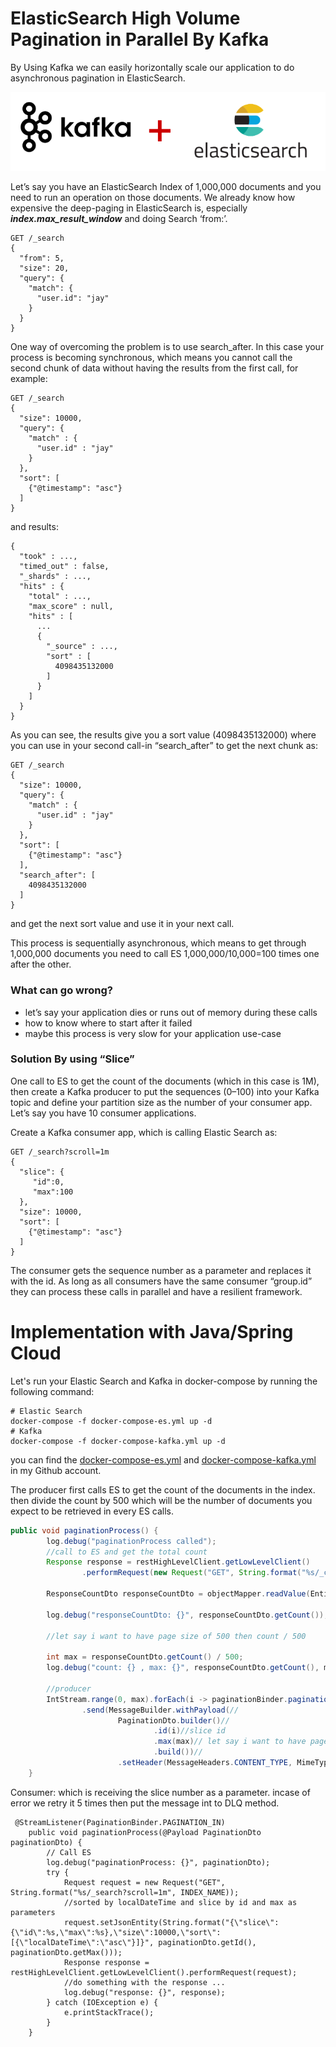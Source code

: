 # ElasticSearch High Volume Pagination in Parallel By Kafka

By Using Kafka we can easily horizontally scale our application to do asynchronous pagination in ElasticSearch.


![ES-Kafka](./es-kafka-pagination.png)


Let’s say you have an ElasticSearch Index of 1,000,000 documents and you need to run an operation on those documents. We already know how expensive the deep-paging in ElasticSearch is, especially _**index.max_result_window**_ and doing Search ‘from:’.

```shell
GET /_search
{
  "from": 5,
  "size": 20,
  "query": {
    "match": {
      "user.id": "jay"
    }
  }
}
```

One way of overcoming the problem is to use search_after. In this case your process is becoming synchronous, which means you cannot call the second chunk of data without having the results from the first call, for example:

```shell
GET /_search
{
  "size": 10000,
  "query": {
    "match" : {
      "user.id" : "jay"
    }
  },
  "sort": [ 
    {"@timestamp": "asc"}
  ]
}
```

and results:

```shell
{
  "took" : ...,
  "timed_out" : false,
  "_shards" : ...,
  "hits" : {
    "total" : ...,
    "max_score" : null,
    "hits" : [
      ...
      {
        "_source" : ...,
        "sort" : [                                
          4098435132000
        ]
      }
    ]
  }
}
```

As you can see, the results give you a sort value (4098435132000) where you can use in your second call-in “search_after” to get the next chunk as:

```shell
GET /_search
{
  "size": 10000,
  "query": {
    "match" : {
      "user.id" : "jay"
    }
  },
  "sort": [
    {"@timestamp": "asc"}
  ],
  "search_after": [                                
    4098435132000
  ]
}
```
and get the next sort value and use it in your next call.

This process is sequentially asynchronous, which means to get through 1,000,000 documents you need to call ES 1,000,000/10,000=100 times one after the other.

### What can go wrong?
- let’s say your application dies or runs out of memory during these calls
- how to know where to start after it failed
- maybe this process is very slow for your application use-case


### Solution By using “Slice”

One call to ES to get the count of the documents (which in this case is 1M), then create a Kafka producer to put the sequences (0–100) into your Kafka topic and define your partition size as the number of your consumer app. Let’s say you have 10 consumer applications.

Create a Kafka consumer app, which is calling Elastic Search as:

```shell
GET /_search?scroll=1m
{
  "slice": {
     "id":0,
     "max":100  
  },
  "size": 10000,
  "sort": [
    {"@timestamp": "asc"}
  ]
}
```
The consumer gets the sequence number as a parameter and replaces it with the id. As long as all consumers have the same consumer “group.id” they can process these calls in parallel and have a resilient framework.

# Implementation with Java/Spring Cloud

Let's run your Elastic Search and Kafka in docker-compose by running the following command:

```shell
# Elastic Search
docker-compose -f docker-compose-es.yml up -d
# Kafka
docker-compose -f docker-compose-kafka.yml up -d
```

you can find the [docker-compose-es.yml](https://github.com/ehsaniara/es-kafka-pagination/blob/master/docker-compose-es.yml) and [docker-compose-kafka.yml](https://github.com/ehsaniara/es-kafka-pagination/blob/master/docker-compose-kafka.yml) in my Github account.

The producer first calls ES to get the count of the documents in the index. then divide the count by 500 which will be the number of documents you expect to be retrieved in every ES calls.


```java
public void paginationProcess() {
        log.debug("paginationProcess called");
        //call to ES and get the total count
        Response response = restHighLevelClient.getLowLevelClient()
                .performRequest(new Request("GET", String.format("%s/_count", INDEX_NAME)));

        ResponseCountDto responseCountDto = objectMapper.readValue(EntityUtils.toString(response.getEntity()), ResponseCountDto.class);

        log.debug("responseCountDto: {}", responseCountDto.getCount());

        //let say i want to have page size of 500 then count / 500

        int max = responseCountDto.getCount() / 500;
        log.debug("count: {} , max: {}", responseCountDto.getCount(), max);

        //producer
        IntStream.range(0, max).forEach(i -> paginationBinder.paginationOut()//
                .send(MessageBuilder.withPayload(//
                        PaginationDto.builder()//
                                .id(i)//slice id
                                .max(max)// let say i want to have page size of 500 then: count / 500
                                .build())//
                        .setHeader(MessageHeaders.CONTENT_TYPE, MimeTypeUtils.APPLICATION_JSON).build()));
    }
```

Consumer: which is receiving the slice number as a parameter. incase of error we retry it 5 times then put the message int to DLQ method.

```shell
 @StreamListener(PaginationBinder.PAGINATION_IN)
    public void paginationProcess(@Payload PaginationDto paginationDto) {
        // Call ES
        log.debug("paginationProcess: {}", paginationDto);
        try {
            Request request = new Request("GET", String.format("%s/_search?scroll=1m", INDEX_NAME));
            //sorted by localDateTime and slice by id and max as parameters
            request.setJsonEntity(String.format("{\"slice\":{\"id\":%s,\"max\":%s},\"size\":10000,\"sort\":[{\"localDateTime\":\"asc\"}]}", paginationDto.getId(), paginationDto.getMax()));
            Response response = restHighLevelClient.getLowLevelClient().performRequest(request);
            //do something with the response ...
            log.debug("response: {}", response);
        } catch (IOException e) {
            e.printStackTrace();
        }
    }
```

